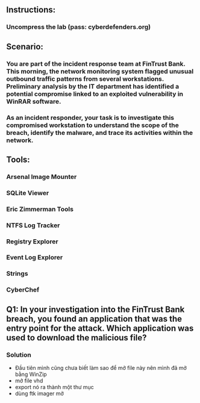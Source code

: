 ## Instructions:
  
  ### Uncompress the lab (pass: cyberdefenders.org)

## Scenario:

### You are part of the incident response team at FinTrust Bank. This morning, the network monitoring system flagged unusual outbound traffic patterns from several workstations. Preliminary analysis by the IT department has identified a potential compromise linked to an exploited vulnerability in WinRAR software.

### As an incident responder, your task is to investigate this compromised workstation to understand the scope of the breach, identify the malware, and trace its activities within the network.

## Tools:

  ### Arsenal Image Mounter
  ### SQLite Viewer
  ###  Eric Zimmerman Tools
  ###  NTFS Log Tracker
  ###  Registry Explorer
  ###  Event Log Explorer
  ###  Strings
  ###  CyberChef

## Q1: In your investigation into the FinTrust Bank breach, you found an application that was the entry point for the attack. Which application was used to download the malicious file?
### Solution
* Đầu tiên mình cũng chưa biết làm sao để mở file này nên mình đã mở bằng WinZip
* mở file vhd
* export nó ra thành một thư mục
* dùng ftk imager mở
